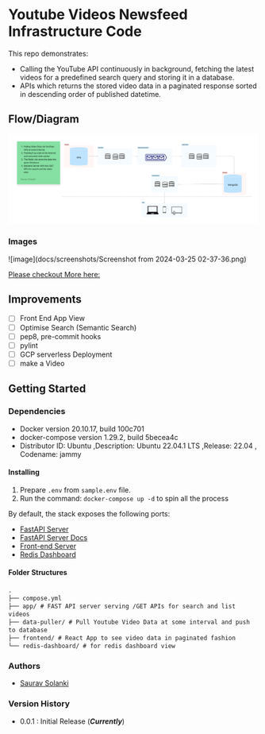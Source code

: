 # Youtube Videos Newsfeed Infrastructure Code

This repo demonstrates:
- Calling the YouTube API continuously in background, fetching the latest videos for a predefined search query and storing it in a database.
- APIs which returns the stored video data in a paginated response sorted in descending order of published datetime.
 
## Flow/Diagram
![image](docs/system-design.jpg)


### Images 
![image](docs/screenshots/Screenshot from 2024-03-25 02-37-36.png)

[Please checkout More here: ](./docs/screenshots/)

## Improvements

- [ ] Front End App View
- [ ] Optimise Search (Semantic Search)
- [ ] pep8, pre-commit hooks
- [ ] pylint
- [ ] GCP serverless Deployment
- [ ] make a Video

## Getting Started


### Dependencies

* Docker version 20.10.17, build 100c701
* docker-compose version 1.29.2, build 5becea4c
* Distributor ID: Ubuntu ,Description: Ubuntu 22.04.1 LTS ,Release: 22.04 , Codename: jammy


#### Installing
1. Prepare `.env` from `sample.env` file. 
2. Run the command: `docker-compose up -d` to spin all the process


By default, the stack exposes the following ports:
  * [FastAPI Server](http://0.0.0.0:8080)
  * [FastAPI Server Docs](http://0.0.0.0:8080/docs)
  * [Front-end Server](http://0.0.0.0:3000)
  * [Redis Dashboard](http://0.0.0.0:9181)


#### Folder Structures
```
.
├── compose.yml
├── app/ # FAST API server serving /GET APIs for search and list videos
├── data-puller/ # Pull Youtube Video Data at some interval and push to database
├── frontend/ # React App to see video data in paginated fashion
└── redis-dashboard/ # for redis dashboard view

```
### Authors
* [Saurav Solanki](https://github.com/sauravsolanki)

### Version History
* 0.0.1 : Initial Release (_**Currently**_)
